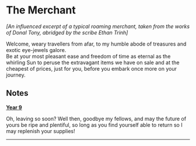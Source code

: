 <head>
  <title>The Merchant</title>
</head>
<body>
  <h1 class="title">The Merchant</h1>
  <p><i>[An influenced excerpt of a typical roaming merchant, taken from the works of Donal Tony, abridged by the scribe Ethan Trinh]</i></p>
  <p>Welcome, weary travellers from afar, to my humble abode of treasures and exotic eye-jewels galore. <br> Be at your most pleasant ease and freedom of time as eternal as the whirling Sun to peruse the extravagant items we have on sale and at the cheapest of prices, just for you, before you embark once more on your journey.</p>
  <h2 class="subtitles">Notes</h2>
  <p><b><a href="/notes/year-9.md">Year 9</a></b></p>
  <p>Oh, leaving so soon? Well then, goodbye my fellows, and may the future of yours be ripe and plentiful, so long as you find yourself able to return so I may replenish your supplies!</p>
  <hr class="divider_one">
</body>